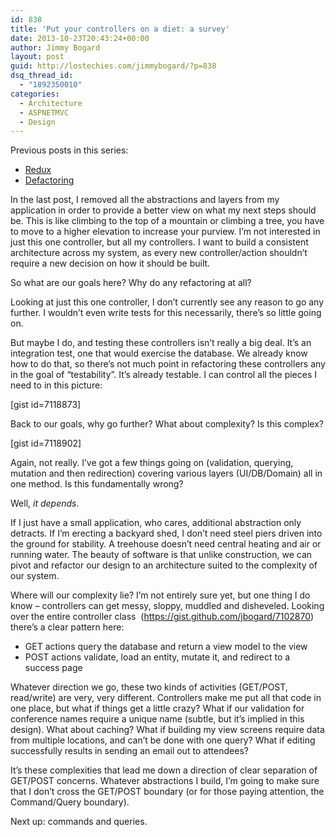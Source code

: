 ```yaml
---
id: 838
title: 'Put your controllers on a diet: a survey'
date: 2013-10-23T20:43:24+00:00
author: Jimmy Bogard
layout: post
guid: http://lostechies.com/jimmybogard/?p=838
dsq_thread_id:
  - "1892350010"
categories:
  - Architecture
  - ASPNETMVC
  - Design
---
```

Previous posts in this series:

  * [Redux](http://lostechies.com/jimmybogard/2013/10/10/put-your-controllers-on-a-diet-redux/)
  * [Defactoring](http://lostechies.com/jimmybogard/2013/10/22/put-your-controllers-on-a-diet-defactoring/)

In the last post, I removed all the abstractions and layers from my application in order to provide a better view on what my next steps should be. This is like climbing to the top of a mountain or climbing a tree, you have to move to a higher elevation to increase your purview. I’m not interested in just this one controller, but all my controllers. I want to build a consistent architecture across my system, as every new controller/action shouldn’t require a new decision on how it should be built.

So what are our goals here? Why do any refactoring at all?

Looking at just this one controller, I don’t currently see any reason to go any further. I wouldn’t even write tests for this necessarily, there’s so little going on.

But maybe I do, and testing these controllers isn’t really a big deal. It’s an integration test, one that would exercise the database. We already know how to do that, so there’s not much point in refactoring these controllers any in the goal of “testability”. It’s already testable. I can control all the pieces I need to in this picture:

[gist id=7118873]

Back to our goals, why go further? What about complexity? Is this complex?

[gist id=7118902]

Again, not really. I’ve got a few things going on (validation, querying, mutation and then redirection) covering various layers (UI/DB/Domain) all in one method. Is this fundamentally wrong?

Well, _it depends_.

If I just have a small application, who cares, additional abstraction only detracts. If I’m erecting a backyard shed, I don’t need steel piers driven into the ground for stability. A treehouse doesn’t need central heating and air or running water. The beauty of software is that unlike construction, we can pivot and refactor our design to an architecture suited to the complexity of our system.

Where will our complexity lie? I’m not entirely sure yet, but one thing I do know – controllers can get messy, sloppy, muddled and disheveled. Looking over the entire controller class&nbsp; (<https://gist.github.com/jbogard/7102870>) there’s a clear pattern here:

  * GET actions query the database and return a view model to the view
  * POST actions validate, load an entity, mutate it, and redirect to a success page

Whatever direction we go, these two kinds of activities (GET/POST, read/write) are very, very different. Controllers make me put all that code in one place, but what if things get a little crazy? What if our validation for conference names require a unique name (subtle, but it’s implied in this design). What about caching? What if building my view screens require data from multiple locations, and can’t be done with one query? What if editing successfully results in sending an email out to attendees?

It’s these complexities that lead me down a direction of clear separation of GET/POST concerns. Whatever abstractions I build, I’m going to make sure that I don’t cross the GET/POST boundary (or for those paying attention, the Command/Query boundary).

Next up: commands and queries.